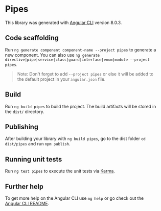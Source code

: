 # Pipes

This library was generated with [Angular CLI](https://github.com/angular/angular-cli) version 8.0.3.

## Code scaffolding

Run `ng generate component component-name --project pipes` to generate a new component. You can also use `ng generate directive|pipe|service|class|guard|interface|enum|module --project pipes`.
> Note: Don't forget to add `--project pipes` or else it will be added to the default project in your `angular.json` file. 

## Build

Run `ng build pipes` to build the project. The build artifacts will be stored in the `dist/` directory.

## Publishing

After building your library with `ng build pipes`, go to the dist folder `cd dist/pipes` and run `npm publish`.

## Running unit tests

Run `ng test pipes` to execute the unit tests via [Karma](https://karma-runner.github.io).

## Further help

To get more help on the Angular CLI use `ng help` or go check out the [Angular CLI README](https://github.com/angular/angular-cli/blob/master/README.md).
